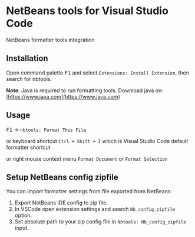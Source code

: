 # NetBeans tools for Visual Studio Code

NetBeans formatter tools integration

## Installation

Open command palette <kbd>F1</kbd> and select `Extensions: Install Extension`, then search for nbtools.

**Note**: Java is required to run formatting tools. Download java on: [https://www.java.com](https://www.java.com)

## Usage

<kbd>F1</kbd> -> `nbtools: Format This File`

or keyboard shortcut `Ctrl + Shift + I` which is Visual Studio Code default formatter shortcut

or right mouse context menu `Format Document` or `Format Selection`

## Setup NetBeans config zipfile

You can import formatter settings from file exported from NetBeans:
1. Export NetBeans IDE config to zip file.
2. In VSCode open extension settings and search `Nb_config_zipfile` option.
3. Set absolute path to your zip config file in `Nbtools: Nb_config_zipfile` input.

